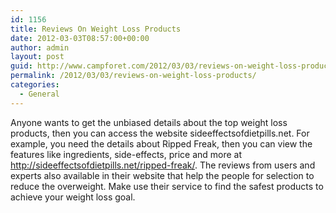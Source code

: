 ```yaml
---
id: 1156
title: Reviews On Weight Loss Products
date: 2012-03-03T08:57:00+00:00
author: admin
layout: post
guid: http://www.campforet.com/2012/03/03/reviews-on-weight-loss-products/
permalink: /2012/03/03/reviews-on-weight-loss-products/
categories:
  - General
---
```

Anyone wants to get the unbiased details about the top weight loss products, then you can access the website sideeffectsofdietpills.net. For example, you need the details about Ripped Freak, then you can view the features like ingredients, side-effects, price and more at <http://sideeffectsofdietpills.net/ripped-freak/>. The reviews from users and experts also available in their website that help the people for selection to reduce the overweight. Make use their service to find the safest products to achieve your weight loss goal.